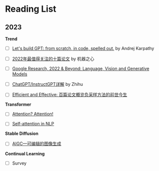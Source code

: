 # Reading List

2023
--- 

**Trend**
- [ ] [Let's build GPT: from scratch, in code, spelled out.](https://www.youtube.com/watch?v=kCc8FmEb1nY&t=3s) by Andrej Karpathy
- [ ] [2022年最值得关注的十篇论文](https://www.jiqizhixin.com/articles/2023-01-08) by 机器之心
- [ ] [Google Research, 2022 & Beyond: Language, Vision and Generative Models](https://ai.googleblog.com/2023/01/google-research-2022-beyond-language.html)
- [ ] [ChatGPT/InstructGPT详解](https://zhuanlan.zhihu.com/p/590311003) by Zhihu
- [ ] [Efficient and Effective: 百篇论文概览负采样方法的前世今生](https://zhuanlan.zhihu.com/p/451214173)


**Transformer**
- [ ] [Attention? Attention!](https://lilianweng.github.io/posts/2018-06-24-attention/#self-attention)
- [ ] [Self-attention in NLP](https://www.geeksforgeeks.org/self-attention-in-nlp-2/)


**Stable Diffusion**
- [ ] [AIGC—可编辑的图像生成](https://zhuanlan.zhihu.com/p/609525165) 


**Continual Learning**
- [ ] Survey
